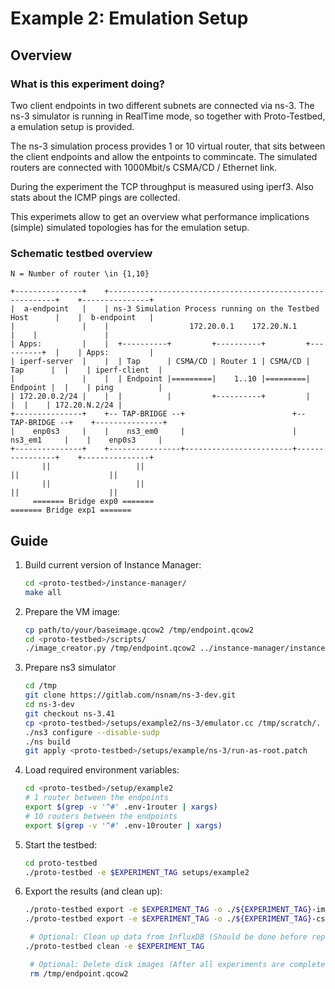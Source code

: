 # Example 2: Emulation Setup

## Overview

### What is this experiment doing?
Two client endpoints in two different subnets are connected via ns-3. The ns-3 simulator is running in RealTime mode, so together with Proto-Testbed, a emulation setup is provided.

The ns-3 simulation process provides 1 or 10 virtual router, that sits between the client endpoints and allow the entpoints to commincate. The simulated routers are connected with 1000Mbit/s CSMA/CD / Ethernet link.

During the experiment the TCP throughput is measured using iperf3. Also stats about the ICMP pings are collected.

This experimets allow to get an overview what performance implications (simple) simulated topologies has for the emulation setup. 

### Schematic testbed overview
```
N = Number of router \in {1,10}

+---------------+    +----------------------------------------------------------+    +---------------+
|  a-endpoint   |    | ns-3 Simulation Process running on the Testbed Host      |    |  b-endpoint   |
|               |    |                  172.20.0.1    172.20.N.1                |    |               |
| Apps:         |    |  +----------+         +----------+         +----------+  |    | Apps:         |
| iperf-server  |    |  | Tap      | CSMA/CD | Router 1 | CSMA/CD | Tap      |  |    | iperf-client  |
|               |    |  | Endpoint |=========|    1..10 |=========| Endpoint |  |    | ping          |
| 172.20.0.2/24 |    |  |          |         +----------+         |          |  |    | 172.20.N.2/24 |
+---------------+    +-- TAP-BRIDGE --+                        +-- TAP-BRIDGE --+    +---------------+
|    enp0s3     |    |    ns3_em0     |                        |    ns3_em1     |    |    enp0s3     |
+---------------+    +----------------+------------------------+----------------+    +---------------+
       ||                   ||                                        ||                    ||
       ||                   ||                                        ||                    ||
     ======= Bridge exp0 =======                                    ======= Bridge exp1 =======
```

## Guide

1. Build current version of Instance Manager:
   ```bash
   cd <proto-testbed>/instance-manager/
   make all
   ```

2. Prepare the VM image:
    ```bash
    cp path/to/your/baseimage.qcow2 /tmp/endpoint.qcow2
    cd <proto-testbed>/scripts/
    ./image_creator.py /tmp/endpoint.qcow2 ../instance-manager/instance-manager.deb
    ```

3. Prepare ns3 simulator
   ```bash
   cd /tmp
   git clone https://gitlab.com/nsnam/ns-3-dev.git
   cd ns-3-dev
   git checkout ns-3.41
   cp <proto-testbed>/setups/example2/ns-3/emulator.cc /tmp/scratch/.
   ./ns3 configure --disable-sudp
   ./ns build
   git apply <proto-testbed>/setups/example/ns-3/run-as-root.patch
   ```

3. Load required environment variables:
    ```bash
    cd <proto-testbed>/setup/example2
    # 1 router between the endpoints
    export $(grep -v '^#' .env-1router | xargs)
    # 10 routers between the endpoints
    export $(grep -v '^#' .env-10router | xargs)
    ```

4. Start the testbed:
   ```bash
   cd proto-testbed
   ./proto-testbed -e $EXPERIMENT_TAG setups/example2
   ```

5. Export the results (and clean up):
   ```bash
   ./proto-testbed export -e $EXPERIMENT_TAG -o ./${EXPERIMENT_TAG}-images image setups/example2
   ./proto-testbed export -e $EXPERIMENT_TAG -o ./${EXPERIMENT_TAG}-csvs csv setups/example2 

    # Optional: Clean up data from InfluxDB (Should be done before repeating the experiment)
   ./proto-testbed clean -e $EXPERIMENT_TAG

    # Optional: Delete disk images (After all experiments are completed)
    rm /tmp/endpoint.qcow2
   ```
